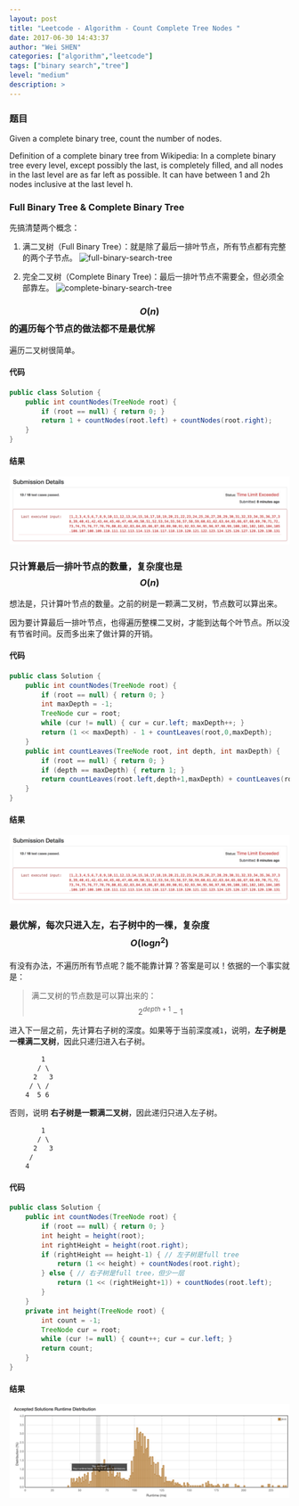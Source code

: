 ```yaml
---
layout: post
title: "Leetcode - Algorithm - Count Complete Tree Nodes "
date: 2017-06-30 14:43:37
author: "Wei SHEN"
categories: ["algorithm","leetcode"]
tags: ["binary search","tree"]
level: "medium"
description: >
---
```


### 题目
Given a complete binary tree, count the number of nodes.

Definition of a complete binary tree from Wikipedia:
In a complete binary tree every level, except possibly the last, is completely filled, and all nodes in the last level are as far left as possible. It can have between 1 and 2h nodes inclusive at the last level h.

### Full Binary Tree & Complete Binary Tree
先搞清楚两个概念：

1. 满二叉树（Full Binary Tree）：就是除了最后一排叶节点，所有节点都有完整的两个子节点。
![full-binary-search-tree](/images/leetcode/full-binary-search-tree)

2. 完全二叉树（Complete Binary Tree)：最后一排叶节点不需要全，但必须全部靠左。
![complete-binary-search-tree](/images/leetcode/complete-binary-search-tree)


### $$O(n)$$ 的遍历每个节点的做法都不是最优解
遍历二叉树很简单。

#### 代码
```java
public class Solution {
    public int countNodes(TreeNode root) {
        if (root == null) { return 0; }
        return 1 + countNodes(root.left) + countNodes(root.right);
    }
}
```

#### 结果
![count-complete-tree-nodes-1](/images/leetcode/count-complete-tree-nodes-1.png)


### 只计算最后一排叶节点的数量，复杂度也是 $$O(n)$$
想法是，只计算叶节点的数量。之前的树是一颗满二叉树，节点数可以算出来。

因为要计算最后一排叶节点，也得遍历整棵二叉树，才能到达每个叶节点。所以没有节省时间。反而多出来了做计算的开销。

#### 代码
```java
public class Solution {
    public int countNodes(TreeNode root) {
        if (root == null) { return 0; }
        int maxDepth = -1;
        TreeNode cur = root;
        while (cur != null) { cur = cur.left; maxDepth++; }
        return (1 << maxDepth) - 1 + countLeaves(root,0,maxDepth);
    }
    public int countLeaves(TreeNode root, int depth, int maxDepth) {
        if (root == null) { return 0; }
        if (depth == maxDepth) { return 1; }
        return countLeaves(root.left,depth+1,maxDepth) + countLeaves(root.right,depth+1,maxDepth);
    }
}
```

#### 结果
![count-complete-tree-nodes-2](/images/leetcode/count-complete-tree-nodes-2.png)


### 最优解，每次只进入左，右子树中的一棵，复杂度 $$O(\log_{}{n}^2)$$
有没有办法，不遍历所有节点呢？能不能靠计算？答案是可以！依据的一个事实就是：
> 满二叉树的节点数是可以算出来的：$$2^{depth+1} - 1$$

进入下一层之前，先计算右子树的深度。如果等于当前深度减`1`，说明，**左子树是一棵满二叉树**，因此只递归进入右子树。
```
        1
       / \
      2   3
     / \ /
    4  5 6  
```

否则，说明 **右子树是一颗满二叉树**，因此递归只进入左子树。
```
        1
       / \
      2   3
     /
    4
```

#### 代码
```java
public class Solution {
    public int countNodes(TreeNode root) {
        if (root == null) { return 0; }
        int height = height(root);
        int rightHeight = height(root.right);
        if (rightHeight == height-1) { // 左子树是full tree
            return (1 << height) + countNodes(root.right);
        } else { // 右子树是full tree，但少一层
            return (1 << (rightHeight+1)) + countNodes(root.left);
        }
    }
    private int height(TreeNode root) {
        int count = -1;
        TreeNode cur = root;
        while (cur != null) { count++; cur = cur.left; }
        return count;
    }
}
```

#### 结果
![count-complete-tree-nodes-3](/images/leetcode/count-complete-tree-nodes-3.png)
